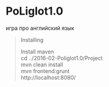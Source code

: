 # PoLiglot1.0
игра про английский язык

<blockquote>
  <p>Installing</p>
  <footer>Install maven</footer>
  <footer>cd ../2016-02-Poliglot1.0/Project</footer>
  <footer>mvn clean install</footer>
  <footer>mvn frontend:grunt</footer>
  <footer>http://localhost:8080/</footer>
</blockquote>


